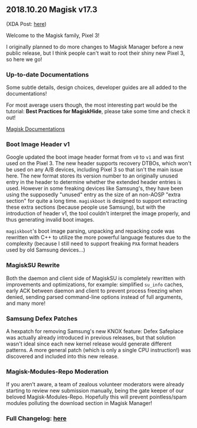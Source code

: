 ## 2018.10.20 Magisk v17.3
(XDA Post: [here](https://forum.xda-developers.com/showpost.php?p=77933549&postcount=47))

Welcome to the Magisk family, Pixel 3!

I originally planned to do more changes to Magisk Manager before a new public release, but I think people can't wait to root their shiny new Pixel 3, so here we go!

### Up-to-date Documentations
Some subtle details, design choices, developer guides are all added to the documentations!

For most average users though, the most interesting part would be the tutorial: **Best Practices for MagiskHide**, please take some time and check it out!

[Magisk Documentations](https://topjohnwu.github.io/Magisk/)

### Boot Image Header v1
Google updated the boot image header format from `v0` to `v1` and was first used on the Pixel 3. The new header supports recovery DTBOs, which won't be used on any A/B devices, including Pixel 3 so that isn't the main issue here. The new format stores its version number to an originally unused entry in the header to determine whether the extended header entries is used. However in some freaking devices like Samsung's, they have been using the supposedly "unused" entry as the size of an non-AOSP "extra section" for quite a long time. `magiskboot` is designed to support extracting these extra sections (because people use Samsung), but with the introduction of header v1, the tool couldn't interpret the image properly, and thus generating invalid boot images.

`magiskboot`'s boot image parsing, unpacking and repacking code was rewritten with C++ to utilize the more powerful language features due to the complexity (because I still need to support freaking `PXA` format headers used by old Samsung devices...)

### MagiskSU Rewrite
Both the daemon and client side of MagiskSU is completely rewritten with improvements and optimizations, for example: simplified `su_info` caches, early ACK between daemon and client to prevent process freezing when denied, sending parsed command-line options instead of full arguments, and many more!

### Samsung Defex Patches
A hexpatch for removing Samsung's new KNOX feature: Defex Safeplace was actually already introduced in previous releases, but that solution wasn't ideal since each new kernel release would generate different patterns. A more general patch (which is only a single CPU instruction!) was discovered and included into this new release.

### Magisk-Modules-Repo Moderation
If you aren't aware, a team of zealous volunteer moderators were already starting to review new submission manually, being the gate keeper of our beloved Magisk-Modules-Repo. Hopefully this will prevent pointless/spam modules polluting the download section in Magisk Manager!

### Full Changelog: [here](https://forum.xda-developers.com/showpost.php?p=68966755&postcount=2)
